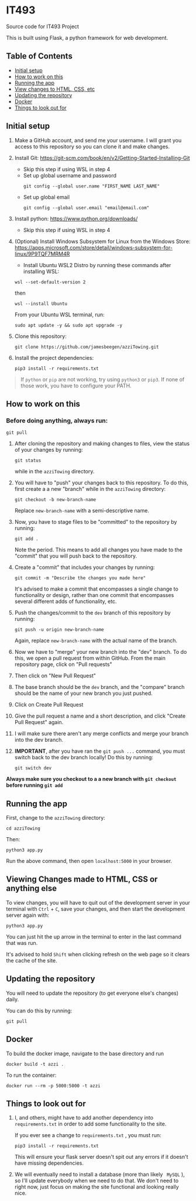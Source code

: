 # IT493
Source code for IT493 Project  

This is built using Flask, a python framework for web development.
## Table of Contents
- [Initial setup](#initial-setup)
- [How to work on this](#how-to-work-on-this)
- [Running the app](#running-the-app)
- [View changes to HTML, CSS, etc](#viewing-changes-made-to-html-css-or-anything-else)
- [Updating the repository](#updating-the-repository)
- [Docker](#Docker)
- [Things to look out for](#things-to-look-out-for)
  
## Initial setup
1. Make a GitHub account, and send me your username. I will grant you access to this repository so you can clone it and make changes.
2. Install Git: https://git-scm.com/book/en/v2/Getting-Started-Installing-Git
    - Skip this step if using WSL in step 4
    - Set up global username and password
        ```
        git config --global user.name "FIRST_NAME LAST_NAME"
        ```
    - Set up global email
        ```
        git config --global user.email "email@email.com"
        ```
3. Install python: https://www.python.org/downloads/
    - Skip this step if using WSL in step 4
4. (Optional) Install Windows Subsystem for Linux from the Windows Store: https://apps.microsoft.com/store/detail/windows-subsystem-for-linux/9P9TQF7MRM4R
    - Install Ubuntu WSL2 Distro by running these commands after installing WSL:
    ```
    wsl --set-default-version 2
    ```
    then
    ```
    wsl --install Ubuntu
    ```
    From your Ubuntu WSL terminal, run:
    ```
    sudo apt update -y && sudo apt upgrade -y
    ```
5. Clone this repository:
    ```
    git clone https://github.com/jamesbeegen/azziTowing.git
    ```

6. Install the project dependencies:
    ```
    pip3 install -r requirements.txt
    ```
> If ```python``` or ```pip``` are not working, try using ```python3``` or ```pip3```. If none of those work, you have to configure your PATH.  

## How to work on this
### Before doing anything, always run:
```
git pull
```
1. After cloning the repository and making changes to files, view the status of your changes by running:
      ```
      git status
      ```
    while in the ```azziTowing``` directory. 
2. You will have to "push" your changes back to this repository. To do this, first create a a new "branch" while in the ```azziTowing``` directory:
    ```
    git checkout -b new-branch-name
    ```
    Replace ```new-branch-name``` with a semi-descriptive name.
    
3. Now, you have to stage files to be "committed" to the repository by running:
      ```
      git add .
      ```
      Note the period. This means to add all changes you have made to the "commit" that you will push back to the repository. 
4. Create a "commit" that includes your changes by running:
      ```
      git commit -m "Describe the changes you made here"
      ```
      It's advised to make a commit that encompasses a single change to functionality or design, rather than one commit that encompasses several different adds of functionality, etc.
4. Push the changes/commit to the ` dev ` branch of this repository by running:
      ```
      git push -u origin new-branch-name
      ```
      Again, replace ```new-branch-name``` with the actual name of the branch. 
5. Now we have to "merge" your new branch into the "dev" branch. To do this, we open a pull request from within GitHub. From the main repository page, click on "Pull requests"
6. Then click on "New Pull Request"
7. The base branch should be the ```dev``` branch, and the "compare" branch should be the name of your new branch you just pushed.
8. Click on Create Pull Request
9. Give the pull request a name and a short description, and click "Create Pull Request" again.
10. I will make sure there aren't any merge conflicts and merge your branch into the dev branch. 
11. **IMPORTANT**, after you have ran the ```git push ...``` command, you must switch back to the dev branch locally! Do this by running:
      ```
      git switch dev
      ```
**Always make sure you checkout to a a new branch with ```git checkout``` before running ```git add```**
## Running the app
First, change to the ` azziTowing ` directory:
```
cd azziTowing
```
Then:  
```
python3 app.py
```

Run the above command, then open `localhost:5000` in your browser.  

## Viewing Changes made to HTML, CSS or anything else
To view changes, you will have to quit out of the development server in your terminal with ` Ctrl ` + ` C `, save your changes, and then start the development server again with:
```
python3 app.py
```
You can just hit the up arrow in the terminal to enter in the last command that was run.  

It's advised to hold ` Shift ` when clicking refresh on the web page so it clears the cache of the site.

## Updating the repository
You will need to update the repository (to get everyone else's changes) daily. 

You can do this by running:
```
git pull
```

## Docker
To build the docker image, navigate to the base directory and run
```
docker build -t azzi .
```
To run the container:
```
docker run --rm -p 5000:5000 -t azzi
```

## Things to look out for
1. I, and others, might have to add another dependency into ` requirements.txt ` in order to add some functionality to the site.  

    If you ever see a change to ` requirements.txt ` , you must run:
    ```
    pip3 install -r requirements.txt
    ```

    This will ensure your flask server doesn't spit out any errors if it doesn't have missing dependencies.

2. We will eventually need to install a database (more than likely ` MySQL` ), so I'll update everybody when we need to do that. We don't need to right now, just focus on making the site functional and looking really nice.
